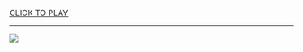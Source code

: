 
<a href="https://premium76.site?title=unblocked_games_scary_maze&ref=13M">CLICK TO PLAY</a></h3>
<hr>

<a href="https://premium76.site?title=unblocked_games_scary_maze&ref=13M"><img src="https://clearcache.store/games.png"></a>



